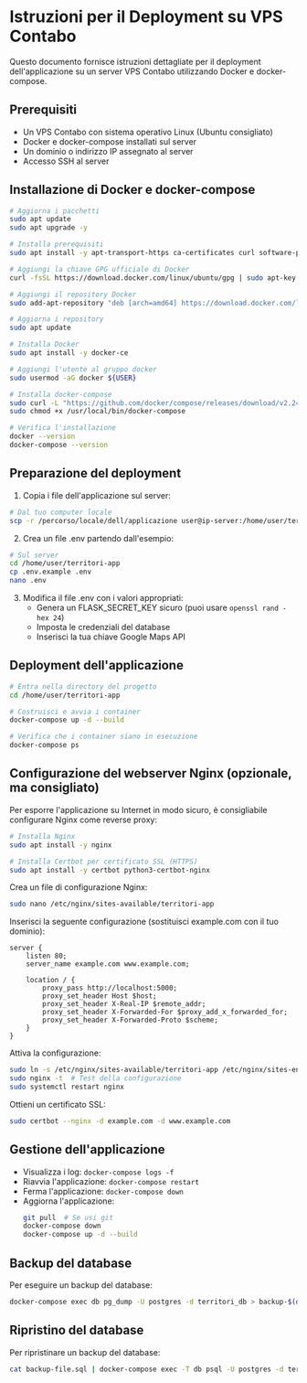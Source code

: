 # Istruzioni per il Deployment su VPS Contabo

Questo documento fornisce istruzioni dettagliate per il deployment dell'applicazione su un server VPS Contabo utilizzando Docker e docker-compose.

## Prerequisiti

- Un VPS Contabo con sistema operativo Linux (Ubuntu consigliato)
- Docker e docker-compose installati sul server
- Un dominio o indirizzo IP assegnato al server
- Accesso SSH al server

## Installazione di Docker e docker-compose

```bash
# Aggiorna i pacchetti
sudo apt update
sudo apt upgrade -y

# Installa prerequisiti
sudo apt install -y apt-transport-https ca-certificates curl software-properties-common

# Aggiungi la chiave GPG ufficiale di Docker
curl -fsSL https://download.docker.com/linux/ubuntu/gpg | sudo apt-key add -

# Aggiungi il repository Docker
sudo add-apt-repository "deb [arch=amd64] https://download.docker.com/linux/ubuntu $(lsb_release -cs) stable"

# Aggiorna i repository
sudo apt update

# Installa Docker
sudo apt install -y docker-ce

# Aggiungi l'utente al gruppo docker
sudo usermod -aG docker ${USER}

# Installa docker-compose
sudo curl -L "https://github.com/docker/compose/releases/download/v2.24.6/docker-compose-$(uname -s)-$(uname -m)" -o /usr/local/bin/docker-compose
sudo chmod +x /usr/local/bin/docker-compose

# Verifica l'installazione
docker --version
docker-compose --version
```

## Preparazione del deployment

1. Copia i file dell'applicazione sul server:

```bash
# Dal tuo computer locale
scp -r /percorso/locale/dell/applicazione user@ip-server:/home/user/territori-app
```

2. Crea un file .env partendo dall'esempio:

```bash
# Sul server
cd /home/user/territori-app
cp .env.example .env
nano .env
```

3. Modifica il file .env con i valori appropriati:
   - Genera un FLASK_SECRET_KEY sicuro (puoi usare `openssl rand -hex 24`)
   - Imposta le credenziali del database
   - Inserisci la tua chiave Google Maps API

## Deployment dell'applicazione

```bash
# Entra nella directory del progetto
cd /home/user/territori-app

# Costruisci e avvia i container
docker-compose up -d --build

# Verifica che i container siano in esecuzione
docker-compose ps
```

## Configurazione del webserver Nginx (opzionale, ma consigliato)

Per esporre l'applicazione su Internet in modo sicuro, è consigliabile configurare Nginx come reverse proxy:

```bash
# Installa Nginx
sudo apt install -y nginx

# Installa Certbot per certificato SSL (HTTPS)
sudo apt install -y certbot python3-certbot-nginx
```

Crea un file di configurazione Nginx:

```bash
sudo nano /etc/nginx/sites-available/territori-app
```

Inserisci la seguente configurazione (sostituisci example.com con il tuo dominio):

```nginx
server {
    listen 80;
    server_name example.com www.example.com;

    location / {
        proxy_pass http://localhost:5000;
        proxy_set_header Host $host;
        proxy_set_header X-Real-IP $remote_addr;
        proxy_set_header X-Forwarded-For $proxy_add_x_forwarded_for;
        proxy_set_header X-Forwarded-Proto $scheme;
    }
}
```

Attiva la configurazione:

```bash
sudo ln -s /etc/nginx/sites-available/territori-app /etc/nginx/sites-enabled/
sudo nginx -t  # Test della configurazione
sudo systemctl restart nginx
```

Ottieni un certificato SSL:

```bash
sudo certbot --nginx -d example.com -d www.example.com
```

## Gestione dell'applicazione

- Visualizza i log: `docker-compose logs -f`
- Riavvia l'applicazione: `docker-compose restart`
- Ferma l'applicazione: `docker-compose down`
- Aggiorna l'applicazione:
  ```bash
  git pull  # Se usi git
  docker-compose down
  docker-compose up -d --build
  ```

## Backup del database

Per eseguire un backup del database:

```bash
docker-compose exec db pg_dump -U postgres -d territori_db > backup-$(date +%Y%m%d).sql
```

## Ripristino del database

Per ripristinare un backup del database:

```bash
cat backup-file.sql | docker-compose exec -T db psql -U postgres -d territori_db
```
